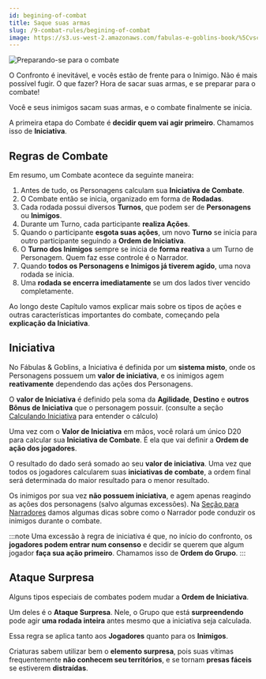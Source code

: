 ```yaml
---
id: begining-of-combat
title: Saque suas armas
slug: /9-combat-rules/begining-of-combat
image: https://s3.us-west-2.amazonaws.com/fabulas-e-goblins-book/%5Cvscode%5C8fa892b9-49ef-48fb-9585-d149751b0741.jpg
---
```


![Preparando-se para o combate](https://s3.us-west-2.amazonaws.com/fabulas-e-goblins-book/%5Cvscode%5C8fa892b9-49ef-48fb-9585-d149751b0741.jpg)

O Confronto é inevitável, e vocês estão de frente para o Inimigo. Não é mais possível fugir. O que fazer?
Hora de sacar suas armas, e se preparar para o combate!

Você e seus inimigos sacam suas armas, e o combate finalmente se inicia.

A primeira etapa do Combate é **decidir quem vai agir primeiro**. Chamamos isso de **Iniciativa**.

## Regras de Combate

Em resumo, um Combate acontece da seguinte maneira:

1. Antes de tudo, os Personagens calculam sua **Iniciativa de Combate**.
1. O Combate então se inicia, organizado em forma de **Rodadas**.
2. Cada rodada possui diversos **Turnos**, que podem ser de **Personagens** ou **Inimigos**.
3. Durante um Turno, cada participante **realiza Ações**.
4. Quando o participante **esgota suas ações**, um novo **Turno** se inicia para outro participante seguindo a **Ordem de Iniciativa**.
5. O **Turno dos Inimigos** sempre se inicia de **forma reativa** a um Turno de Personagem. Quem faz esse controle é o Narrador.
6. Quando **todos os Personagens e Inimigos já tiverem agido**, uma nova rodada se inicia.
7. Uma **rodada se encerra imediatamente** se um dos lados tiver vencido completamente.

Ao longo deste Capítulo vamos explicar mais sobre os tipos de ações e outras características importantes do combate, começando pela **explicação da Iniciativa**.

## Iniciativa

No Fábulas & Goblins, a Iniciativa é definida por um **sistema misto**, onde os Personagens possuem um **valor de iniciativa**, e os inimigos agem **reativamente** dependendo das ações dos Personagens.

O **valor de Iniciativa** é definido pela soma da **Agilidade**, **Destino** e **outros Bônus de Iniciativa** que o personagem possuir. (consulte a seção [Calculando Iniciativa](/docs/2-sheet-creation/defining-initiative) para entender o cálculo)

Uma vez com o **Valor de Iniciativa** em mãos, você rolará um único D20 para calcular sua **Iniciativa de Combate**. É ela que vai definir a **Ordem de ação dos jogadores**.

O resultado do dado será somado ao seu **valor de iniciativa**. Uma vez que todos os jogadores calcularem suas **iniciativas de combate**, a ordem final será determinada do maior resultado para o menor resultado.

Os inimigos por sua vez **não possuem iniciativa**, e agem apenas reagindo as ações dos personagens (salvo algumas excessões). Na [Seção para Narradores](/docs/10-the-guide/guide-intro) damos algumas dicas sobre como o Narrador pode conduzir os inimigos durante o combate.

:::note
Uma excessão à regra de iniciativa é que, no início do confronto, os **jogadores podem entrar num consenso** e decidir se querem que algum jogador **faça sua ação primeiro**. Chamamos isso de **Ordem do Grupo**.
:::

## Ataque Surpresa

Alguns tipos especiais de combates podem mudar a **Ordem de Iniciativa**.

Um deles é o **Ataque Surpresa**. Nele, o Grupo que está **surpreendendo** pode agir **uma rodada inteira** antes mesmo que a iniciativa seja calculada.

Essa regra se aplica tanto aos **Jogadores** quanto para os **Inimigos**.

Criaturas sabem utilizar bem o **elemento surpresa**, pois suas vítimas frequentemente **não conhecem seu territórios**, e se tornam **presas fáceis** se estiverem **distraídas**.

